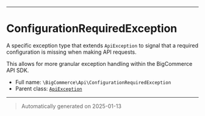 ***

# ConfigurationRequiredException

A specific exception type that extends `ApiException` to signal
that a required configuration is missing when making API requests.

This allows for more granular exception handling within the BigCommerce API SDK.

* Full name: `\BigCommerce\Api\ConfigurationRequiredException`
* Parent class: [`ApiException`](./classes/BigCommerce/Api/v3/ApiException.md)






***
> Automatically generated on 2025-01-13
